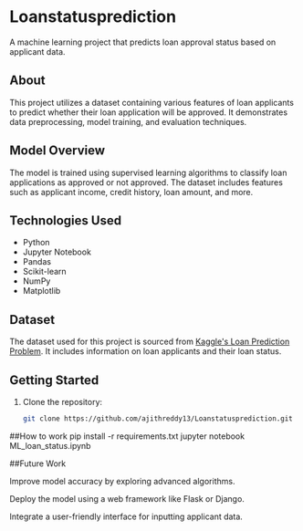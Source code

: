 # Loanstatusprediction

A machine learning project that predicts loan approval status based on applicant data.

##  About

This project utilizes a dataset containing various features of loan applicants to predict whether their loan application will be approved. It demonstrates data preprocessing, model training, and evaluation techniques.

##  Model Overview

The model is trained using supervised learning algorithms to classify loan applications as approved or not approved. The dataset includes features such as applicant income, credit history, loan amount, and more.

##  Technologies Used

- Python
- Jupyter Notebook
- Pandas
- Scikit-learn
- NumPy
- Matplotlib

##  Dataset
The dataset used for this project is sourced from [Kaggle's Loan Prediction Problem](https://www.kaggle.com/datasets/altruistdelhite04/loan-prediction-problem-dataset). It includes information on loan applicants and their loan status.

##  Getting Started

1. Clone the repository:
   ```bash
   git clone https://github.com/ajithreddy13/Loanstatusprediction.git

##How to work
pip install -r requirements.txt
jupyter notebook ML_loan_status.ipynb
 
##Future Work

Improve model accuracy by exploring advanced algorithms.

Deploy the model using a web framework like Flask or Django.

Integrate a user-friendly interface for inputting applicant data.

